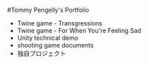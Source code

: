 #Tommy Pengelly's Portfolio

- Twine game - Transgressions
- Twine game - For When You're Feeling Sad
- Unity technical demo
- shooting game documents
- 独自プロジェクト
